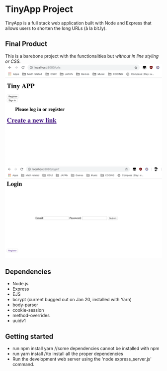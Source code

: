 # TinyApp Project

TinyApp is a full stack web application built with Node and Express that allows users to shorten the long URLs (à la bit.ly).

## Final Product

This is a barebone project with the functionalities but _without in line styling or CSS._
!["Screenshot of URLs page"](https://github.com/tnathalang/TinyApp/blob/master/docs/urls-page.png?raw=true)
!["Screenshot of Login page"](https://github.com/tnathalang/TinyApp/blob/master/docs/login-page.png?raw=true)

## Dependencies

- Node.js
- Express
- EJS
- bcrypt (current bugged out on Jan 20, installed with Yarn)
- body-parser
- cookie-session
- method-overrides
- uuidv1

## Getting started

- run npm install yarn //some dependencies cannot be installed with npm
- run yarn install //to install all the proper dependencies
- Run the development web server using the 'node express_server.js' command.
